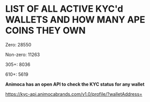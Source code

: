 # LIST OF ALL ACTIVE KYC'd WALLETS AND HOW MANY APE COINS THEY OWN

Zero: 28550

Non-zero: 11263

305+: 8036

610+: 5619

**Animoca has an open API to check the KYC status for any wallet**

https://kyc-api.animocabrands.com/v1.0/profile/?walletAddress=